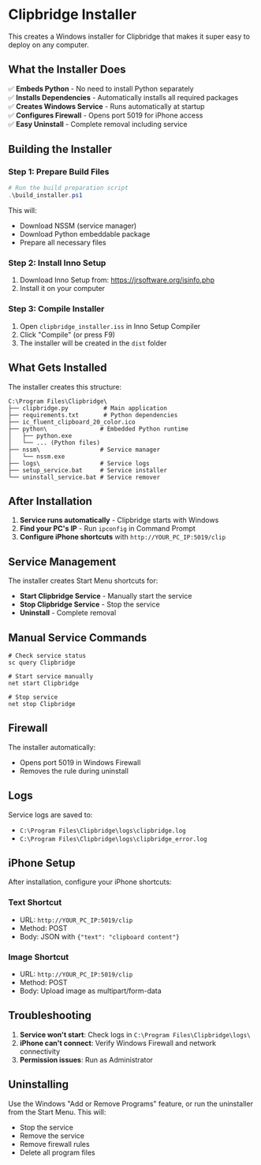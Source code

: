 # Clipbridge Installer

This creates a Windows installer for Clipbridge that makes it super easy to deploy on any computer.

## What the Installer Does

✅ **Embeds Python** - No need to install Python separately  
✅ **Installs Dependencies** - Automatically installs all required packages  
✅ **Creates Windows Service** - Runs automatically at startup  
✅ **Configures Firewall** - Opens port 5019 for iPhone access  
✅ **Easy Uninstall** - Complete removal including service  

## Building the Installer

### Step 1: Prepare Build Files
```powershell
# Run the build preparation script
.\build_installer.ps1
```

This will:
- Download NSSM (service manager)
- Download Python embeddable package
- Prepare all necessary files

### Step 2: Install Inno Setup
1. Download Inno Setup from: https://jrsoftware.org/isinfo.php
2. Install it on your computer

### Step 3: Compile Installer
1. Open `clipbridge_installer.iss` in Inno Setup Compiler
2. Click "Compile" (or press F9)
3. The installer will be created in the `dist` folder

## What Gets Installed

The installer creates this structure:
```
C:\Program Files\Clipbridge\
├── clipbridge.py          # Main application
├── requirements.txt       # Python dependencies
├── ic_fluent_clipboard_20_color.ico
├── python\               # Embedded Python runtime
│   ├── python.exe
│   └── ... (Python files)
├── nssm\                 # Service manager
│   └── nssm.exe
├── logs\                 # Service logs
├── setup_service.bat     # Service installer
└── uninstall_service.bat # Service remover
```

## After Installation

1. **Service runs automatically** - Clipbridge starts with Windows
2. **Find your PC's IP** - Run `ipconfig` in Command Prompt
3. **Configure iPhone shortcuts** with `http://YOUR_PC_IP:5019/clip`

## Service Management

The installer creates Start Menu shortcuts for:
- **Start Clipbridge Service** - Manually start the service
- **Stop Clipbridge Service** - Stop the service
- **Uninstall** - Complete removal

## Manual Service Commands

```batch
# Check service status
sc query Clipbridge

# Start service manually
net start Clipbridge

# Stop service
net stop Clipbridge
```

## Firewall

The installer automatically:
- Opens port 5019 in Windows Firewall
- Removes the rule during uninstall

## Logs

Service logs are saved to:
- `C:\Program Files\Clipbridge\logs\clipbridge.log`
- `C:\Program Files\Clipbridge\logs\clipbridge_error.log`

## iPhone Setup

After installation, configure your iPhone shortcuts:

### Text Shortcut
- URL: `http://YOUR_PC_IP:5019/clip`
- Method: POST
- Body: JSON with `{"text": "clipboard content"}`

### Image Shortcut  
- URL: `http://YOUR_PC_IP:5019/clip`
- Method: POST
- Body: Upload image as multipart/form-data

## Troubleshooting

1. **Service won't start**: Check logs in `C:\Program Files\Clipbridge\logs\`
2. **iPhone can't connect**: Verify Windows Firewall and network connectivity
3. **Permission issues**: Run as Administrator

## Uninstalling

Use the Windows "Add or Remove Programs" feature, or run the uninstaller from the Start Menu. This will:
- Stop the service
- Remove the service
- Remove firewall rules
- Delete all program files
